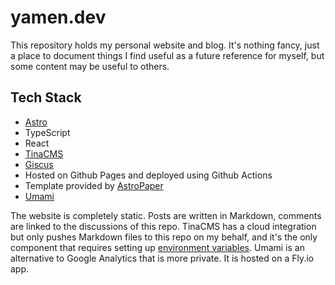 # yamen.dev

This repository holds my personal website and blog. It's nothing fancy, just a place to document things I find useful as a future reference for myself, but some content may be useful to others.

## Tech Stack
- [Astro](https://astro.build/)
- TypeScript
- React
- [TinaCMS](https://tina.io/)
- [Giscus](https://giscus.app/)
- Hosted on Github Pages and deployed using Github Actions
- Template provided by [AstroPaper](https://github.com/satnaing/astro-paper)
- [Umami](https://umami.is/)

The website is completely static. Posts are written in Markdown, comments are linked to the discussions of this repo.
TinaCMS has a cloud integration but only pushes Markdown files to this repo on my behalf, and it's the only component that requires setting up [environment variables](https://github.com/YamenSharaf/yamen.dev/blob/main/.env.example).
Umami is an alternative to Google Analytics that is more private. It is hosted on a Fly.io app.
